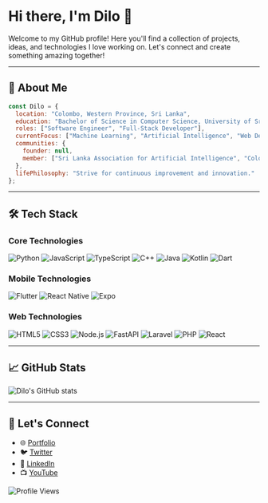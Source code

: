 # Hi there, I'm Dilo 👋

Welcome to my GitHub profile! Here you'll find a collection of projects, ideas, and technologies I love working on. Let's connect and create something amazing together!

---

## 🚀 About Me

```javascript
const Dilo = {
  location: "Colombo, Western Province, Sri Lanka",
  education: "Bachelor of Science in Computer Science, University of Sri jayawardhenapura",
  roles: ["Software Engineer", "Full-Stack Developer"],
  currentFocus: ["Machine Learning", "Artificial Intelligence", "Web Development"],
  communities: {
    founder: null,
    member: ["Sri Lanka Association for Artificial Intelligence", "Colombo Developers Meetup"]
  },
  lifePhilosophy: "Strive for continuous improvement and innovation."
};

```

---

## 🛠️ Tech Stack

### Core Technologies
![Python](https://img.shields.io/badge/-Python-3776AB?style=flat-square&logo=python&logoColor=white)
![JavaScript](https://img.shields.io/badge/-JavaScript-F7DF1E?style=flat-square&logo=javascript&logoColor=black)
![TypeScript](https://img.shields.io/badge/-TypeScript-3178C6?style=flat-square&logo=typescript&logoColor=white)
![C++](https://img.shields.io/badge/-C%2B%2B-00599C?style=flat-square&logo=c%2B%2B&logoColor=white)
![Java](https://img.shields.io/badge/-Java-007396?style=flat-square&logo=java&logoColor=white)
![Kotlin](https://img.shields.io/badge/-Kotlin-0095D5?style=flat-square&logo=kotlin&logoColor=white)
![Dart](https://img.shields.io/badge/-Dart-0175C2?style=flat-square&logo=dart&logoColor=white)

### Mobile Technologies
![Flutter](https://img.shields.io/badge/-Flutter-02569B?style=flat-square&logo=flutter&logoColor=white)
![React Native](https://img.shields.io/badge/-React%20Native-61DAFB?style=flat-square&logo=react&logoColor=black)
![Expo](https://img.shields.io/badge/-Expo-000020?style=flat-square&logo=expo&logoColor=white)

### Web Technologies
![HTML5](https://img.shields.io/badge/-HTML5-E34F26?style=flat-square&logo=html5&logoColor=white)
![CSS3](https://img.shields.io/badge/-CSS3-1572B6?style=flat-square&logo=css3)
![Node.js](https://img.shields.io/badge/-Node.js-339933?style=flat-square&logo=node.js&logoColor=white)
![FastAPI](https://img.shields.io/badge/-FastAPI-009688?style=flat-square&logo=fastapi)
![Laravel](https://img.shields.io/badge/-Laravel-FF2D20?style=flat-square&logo=laravel&logoColor=white)
![PHP](https://img.shields.io/badge/-PHP-777BB4?style=flat-square&logo=php&logoColor=white)
![React](https://img.shields.io/badge/-React-61DAFB?style=flat-square&logo=react&logoColor=black)

---

## 📈 GitHub Stats
![Dilo's GitHub stats](https://github-readme-stats.vercel.app/api?username=Dilo1999&show_icons=true&theme=radical)

---

## 🔗 Let's Connect
- 🌐 [Portfolio](https://your-website-link.com)
- 🐦 [Twitter](https://twitter.com/yourhandle)
- 💼 [LinkedIn](https://linkedin.com/in/yourhandle)
- 📺 [YouTube](https://youtube.com/yourchannel)

![Profile Views](https://komarev.com/ghpvc/?username=Dilo1999&color=brightgreen)


